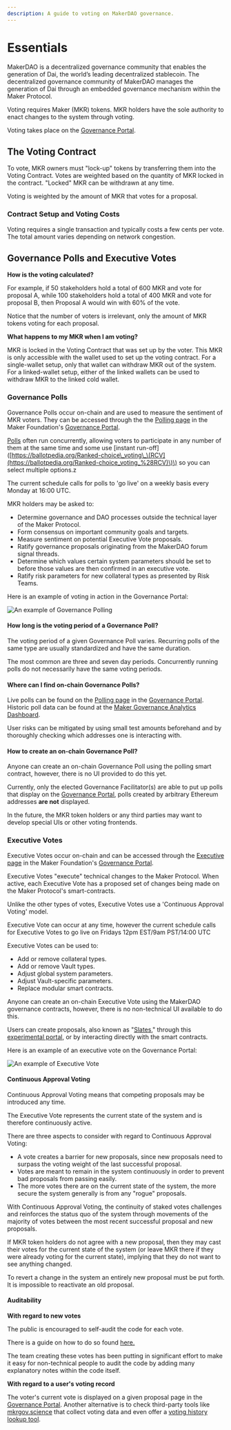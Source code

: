 ```yaml
---
description: A guide to voting on MakerDAO governance.
---
```


# Essentials

MakerDAO is a decentralized governance community that enables the generation of Dai, the world’s leading decentralized stablecoin. The decentralized governance community of MakerDAO manages the generation of Dai through an embedded governance mechanism within the Maker Protocol.

Voting requires Maker \(MKR\) tokens. MKR holders have the sole authority to enact changes to the system through voting.

Voting takes place on the [Governance Portal](https://vote.makerdao.com/).

## The Voting Contract

To vote, MKR owners must "lock-up" tokens by transferring them into the Voting Contract. Votes are weighted based on the quantity of MKR locked in the contract. "Locked" MKR can be withdrawn at any time.

Voting is weighted by the amount of MKR that votes for a proposal.

### Contract Setup and Voting Costs

Voting requires a single transaction and typically costs a few cents per vote. The total amount varies depending on network congestion.

## Governance Polls and Executive Votes

**How is the voting calculated?**

For example, if 50 stakeholders hold a total of 600 MKR and vote for proposal A, while 100 stakeholders hold a total of 400 MKR and vote for proposal B, then Proposal A would win with 60% of the vote.

Notice that the number of voters is irrelevant, only the amount of MKR tokens voting for each proposal.

**What happens to my MKR when I am voting?**

MKR is locked in the Voting Contract that was set up by the voter. This MKR is only accessible with the wallet used to set up the voting contract. For a single-wallet setup, only that wallet can withdraw MKR out of the system. For a linked-wallet setup, either of the linked wallets can be used to withdraw MKR to the linked cold wallet.

### Governance Polls

Governance Polls occur on-chain and are used to measure the sentiment of MKR voters. They can be accessed through the the [Polling page](https://vote.makerdao.com/polling) in the Maker Foundation's [Governance Portal](https://vote.makerdao.com).

[Polls](https://vote.makerdao.com/polling) often run concurrently, allowing voters to participate in any number of them at the same time and some use \[instant run-off\]\([https://ballotpedia.org/Ranked-choice\_voting\_\(RCV](https://ballotpedia.org/Ranked-choice_voting_%28RCV)\)\) so you can select multiple options.z

The current schedule calls for polls to 'go live' on a weekly basis every Monday at 16:00 UTC.

MKR holders may be asked to:

* Determine governance and DAO processes outside the technical layer of the Maker Protocol.
* Form consensus on important community goals and targets.
* Measure sentiment on potential Executive Vote proposals.
* Ratify governance proposals originating from the MakerDAO forum signal threads.
* Determine which values certain system parameters should be set to before those values are then confirmed in an executive vote.
* Ratify risk parameters for new collateral types as presented by Risk Teams.

Here is an example of voting in action in the Governance Portal:

![An example of Governance Polling](https://github.com/blimpa/maker-operational-manual/tree/0fa13385ea5d0f81640f54a58ba46c759fe926a7/images/voter-58.png)

#### How long is the voting period of a Governance Poll?

The voting period of a given Governance Poll varies. Recurring polls of the same type are usually standardized and have the same duration.

The most common are three and seven day periods. Concurrently running polls do not necessarily have the same voting periods.

#### Where can I find on-chain Governance Polls?

Live polls can be found on the [Polling page](https://vote.makerdao.com/polling) in the [Governance Portal](https://vote.makerdao.com). Historic poll data can be found at the [Maker Governance Analytics Dashboard](https://mkrgov.science/).

User risks can be mitigated by using small test amounts beforehand and by thoroughly checking which addresses one is interacting with.

#### How to create an on-chain Governance Poll?

Anyone can create an on-chain Governance Poll using the polling smart contract, however, there is no UI provided to do this yet.

Currently, only the elected Governance Facilitator\(s\) are able to put up polls that display on the [Governance Portal](https://vote.makerdao.com), polls created by arbitrary Ethereum addresses **are not** displayed.

In the future, the MKR token holders or any third parties may want to develop special UIs or other voting frontends.

### Executive Votes

Executive Votes occur on-chain and can be accessed through the [Executive page](https://vote.makerdao.com/executive) in the Maker Foundation's [Governance Portal](https://vote.makerdao.com).

Executive Votes "execute" technical changes to the Maker Protocol. When active, each Executive Vote has a proposed set of changes being made on the Maker Protocol's smart-contracts.

Unlike the other types of votes, Executive Votes use a 'Continuous Approval Voting' model.

Executive Vote can occur at any time, however the current schedule calls for Executive Votes to go live on Fridays 12pm EST/9am PST/14:00 UTC

Executive Votes can be used to:

* Add or remove collateral types.
* Add or remove Vault types.
* Adjust global system parameters.
* Adjust Vault-specific parameters.
* Replace modular smart contracts.

Anyone can create an on-chain Executive Vote using the MakerDAO governance contracts, however, there is no non-technical UI available to do this.

Users can create proposals, also known as "[Slates](https://docs.makerdao.com/smart-contract-modules/governance-module/chief-detailed-documentation)," through this [experimental portal](https://chief.makerdao.com/), or by interacting directly with the smart contracts.

Here is an example of an executive vote on the Governance Portal:

![An example of Executive Vote](https://github.com/blimpa/maker-operational-manual/tree/0fa13385ea5d0f81640f54a58ba46c759fe926a7/images/voter-59.png)

#### Continuous Approval Voting

Continuous Approval Voting means that competing proposals may be introduced any time.

The Executive Vote represents the current state of the system and is therefore continuously active.

There are three aspects to consider with regard to Continuous Approval Voting:

* A vote creates a barrier for new proposals, since new proposals need to surpass the voting weight of the last successful proposal.
* Votes are meant to remain in the system continuously in order to prevent bad proposals from passing easily.
* The more votes there are on the current state of the system, the more secure the system generally is from any "rogue" proposals.

With Continuous Approval Voting, the continuity of staked votes challenges and reinforces the status quo of the system through movements of the majority of votes between the most recent successful proposal and new proposals.

If MKR token holders do not agree with a new proposal, then they may cast their votes for the current state of the system \(or leave MKR there if they were already voting for the current state\), implying that they do not want to see anything changed.

To revert a change in the system an entirely new proposal must be put forth. It is impossible to reactivate an old proposal.

#### Auditability

**With regard to new votes**

The public is encouraged to self-audit the code for each vote.

There is a guide on how to do so found [here.](https://github.com/blimpa/maker-operational-manual/tree/0fa13385ea5d0f81640f54a58ba46c759fe926a7/learn/governance/audit-exec-spells/README.md)

The team creating these votes has been putting in significant effort to make it easy for non-technical people to audit the code by adding many explanatory notes within the code itself.

**With regard to a user's voting record**

The voter's current vote is displayed on a given proposal page in the [Governance Portal](https://vote.makerdao.com/). Another alternative is to check third-party tools like [mkrgov.science](https://mkrgov.science) that collect voting data and even offer a [voting history lookup tool](https://mkrgov.science/voting-history).

